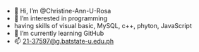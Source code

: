 - 👋 Hi, I’m @Christine-Ann-U-Rosa
- 👀 I’m interested in programming
- having skills of visual basic, MySQL, c++, phyton, JavaScript 
- 🌱 I’m currently learning GitHub 
- 📫 21-37597@g.batstate-u.edu.ph

<!---
Christine-Ann-U-Rosa/Christine-Ann-U-Rosa is a ✨ special ✨ repository because its `README.md` (this file) appears on your GitHub profile.
You can click the Preview link to take a look at your changes.
--->
